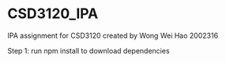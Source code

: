 # CSD3120_IPA
IPA assignment for CSD3120 created by Wong Wei Hao 2002316

Step 1: run npm install to download dependencies

